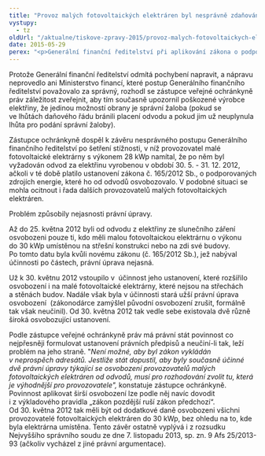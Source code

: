 ```yaml
---
title: "Provoz malých fotovoltaických elektráren byl nesprávně zdaňován"
vystupy:
  - tz
oldUrl: "/aktualne/tiskove-zpravy-2015/provoz-malych-fotovoltaickych-elektraren-byl-nespravne-zdanovan"
date: 2015-05-29
perex: "<p>Generální finanční ředitelství při aplikování zákona o podporovaných zdrojích energie zvýhodnilo stát a nerespektovalo zásadu právního státu, že v případě nejasností se zákon vykládá ve prospěch adresátů. Někteří výrobci elektřiny z malých fotovoltaických elektráren tak byli nuceni zaplatit dodatkovou daň, přestože je od ní zákon osvobozoval.</p>"
---
```


<!-- imported from the old website -->

<p>Protože Generální finanční ředitelství odmítá pochybení napravit, a nápravu neprovedlo ani Ministerstvo financí, které postup Generálního finančního ředitelství považovalo za správný, rozhodl se zástupce veřejné ochránkyně práv záležitost zveřejnit, aby tím současně upozornil poškozené výrobce elektřiny, že jedinou možností obrany je správní žaloba (pokud se ve lhůtách daňového řádu bránili placení odvodu a pokud jim už neuplynula lhůta pro podání správní žaloby).</p><p>Zástupce ochránkyně dospěl k závěru nesprávného postupu Generálního finančního ředitelství po šetření stížnosti, v níž provozovatel malé fotovoltaické elektrárny s výkonem 28 kWp namítal, že po něm byl vyžadován odvod za elektřinu vyrobenou v období 30. 5. - 31. 12. 2012, ačkoli v té době platilo ustanovení zákona č. 165/2012 Sb., o podporovaných zdrojích energie, které ho od odvodů osvobozovalo. V podobné situaci se mohla ocitnout i řada dalších provozovatelů malých fotovoltaických elektráren.  </p><p>Problém způsobily nejasnosti právní úpravy. </p> <p>Až do 25. května 2012 byli od odvodu z elektřiny ze slunečního záření osvobozeni pouze ti, kdo měli malou fotovoltaickou elektrárnu o výkonu do 30 kWp umístěnou na střešní konstrukci nebo na zdi své budovy. Po tomto datu byla kvůli novému zákonu (č. 165/2012 Sb.), jež nabýval účinnosti po částech, právní úprava nejasná.</p> <p>Už k 30. květnu 2012 vstoupilo v  účinnost jeho ustanovení, které rozšířilo osvobození i na malé fotovoltaické elektrárny, které nejsou na střechách a stěnách budov. Nadále však byla v účinnosti stará užší právní úprava osvobození  (zákonodárce zamýšlel původní osvobození zrušit, formálně tak však neučinil). Od 30. května 2012 tak vedle sebe existovala dvě různě široká osvobozující ustanovení.</p> <p>Podle zástupce veřejné ochránkyně práv má právní stát povinnost co nejpřesněji formulovat ustanovení právních předpisů a neučiní-li tak, leží problém na jeho straně. &quot;<i>Není možné, aby byl zákon vykládán v neprospěch adresátů. Jestliže stát dopustil, aby byly současně účinné dvě právní úpravy týkající se osvobození provozovatelů malých fotovoltaických elektráren od odvodů, musí pro rozhodování zvolit tu, která je výhodnější pro provozovatele&quot;,</i> konstatuje zástupce ochránkyně. Povinnost aplikovat širší osvobození lze podle něj navíc dovodit i z výkladového pravidla „zákon pozdější ruší zákon předchozí“. Od 30. května 2012 tak měli být od dodatkové daně osvobozeni všichni provozovatelé fotovoltaických elektráren do 30 kWp, bez ohledu na to, kde byla elektrárna umístěna. Tento závěr ostatně vyplývá i z rozsudku Nejvyššího správního soudu ze dne 7. listopadu 2013, sp. zn. 9 Afs 25/2013-93 (ačkoliv vycházel z jiné právní argumentace).</p>
